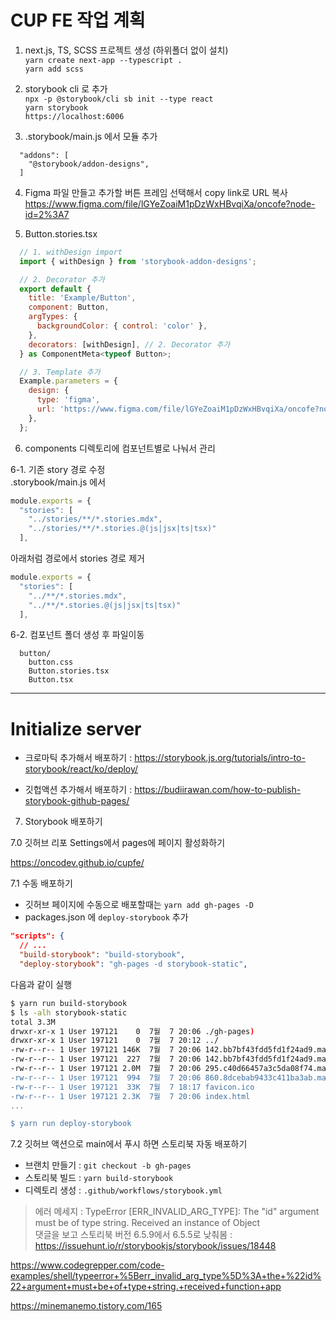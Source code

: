 # CUP FE 작업 계획

1. next.js, TS, SCSS 프로젝트 생성 (하위폴더 없이 설치)  
  `yarn create next-app --typescript .`  
  `yarn add scss`

2. storybook cli 로 추가  
  `npx -p @storybook/cli sb init --type react`  
  `yarn storybook`  
  `https://localhost:6006`

3. .storybook/main.js 에서 모듈 추가
```
  "addons": [
    "@storybook/addon-designs",
  ]
```

4. Figma 파일 만들고 추가할 버튼 프레임 선택해서 copy link로 URL 복사  
  https://www.figma.com/file/lGYeZoaiM1pDzWxHBvqiXa/oncofe?node-id=2%3A7

5. Button.stories.tsx
```js
  // 1. withDesign import
  import { withDesign } from 'storybook-addon-designs';

  // 2. Decorator 추가
  export default {
    title: 'Example/Button',
    component: Button,
    argTypes: {
      backgroundColor: { control: 'color' },
    },
    decorators: [withDesign], // 2. Decorator 추가
  } as ComponentMeta<typeof Button>;

  // 3. Template 추가
  Example.parameters = {
    design: {
      type: 'figma',
      url: 'https://www.figma.com/file/lGYeZoaiM1pDzWxHBvqiXa/oncofe?node-id=2%3A7',
    },
  };
```

6. components 디렉토리에 컴포넌트별로 나눠서 관리

6-1. 기존 story 경로 수정  
  .storybook/main.js 에서 

  ```js
  module.exports = {
    "stories": [
      "../stories/**/*.stories.mdx",
      "../stories/**/*.stories.@(js|jsx|ts|tsx)"
    ],
  ```

  아래처럼 경로에서 stories 경로 제거 

  ```js
  module.exports = {
    "stories": [
      "../**/*.stories.mdx",
      "../**/*.stories.@(js|jsx|ts|tsx)"
    ],
  ```

6-2. 컴포넌트 폴더 생성 후 파일이동
```
  button/
    button.css
    Button.stories.tsx
    Button.tsx
```

---

# Initialize server


- 크로마틱 추가해서 배포하기 : https://storybook.js.org/tutorials/intro-to-storybook/react/ko/deploy/

- 깃헙액션 추가해서 배포하기 : https://budiirawan.com/how-to-publish-storybook-github-pages/

7. Storybook 배포하기 

7.0 깃허브 리포 Settings에서 pages에 페이지 활성화하기

https://oncodev.github.io/cupfe/


7.1 수동 배포하기
- 깃허브 페이지에 수동으로 배포할때는 `yarn add gh-pages -D`
- packages.json 에 `deploy-storybook` 추가

```json
"scripts": {
  // ...
  "build-storybook": "build-storybook",
  "deploy-storybook": "gh-pages -d storybook-static",
```

다음과 같이 실행

```bash
$ yarn run build-storybook
$ ls -alh storybook-static
total 3.3M
drwxr-xr-x 1 User 197121    0  7월  7 20:06 ./gh-pages)
drwxr-xr-x 1 User 197121    0  7월  7 20:12 ../
-rw-r--r-- 1 User 197121 146K  7월  7 20:06 142.bb7bf43fdd5fd1f24ad9.manager.bundle.js
-rw-r--r-- 1 User 197121  227  7월  7 20:06 142.bb7bf43fdd5fd1f24ad9.manager.bundle.js.LICENSE.txt
-rw-r--r-- 1 User 197121 2.0M  7월  7 20:06 295.c40d66457a3c5da08f74.manager.bundle.js0.2".
-rw-r--r-- 1 User 197121  994  7월  7 20:06 860.8dcebab9433c411ba3ab.manager.bundle.js
-rw-r--r-- 1 User 197121  33K  7월  7 18:17 favicon.ico
-rw-r--r-- 1 User 197121 2.3K  7월  7 20:06 index.html
...

$ yarn run deploy-storybook
```

7.2 깃허브 액션으로 main에서 푸시 하면 스토리북 자동 배포하기

- 브랜치 만들기 : `git checkout -b gh-pages`
- 스토리북 빌드 : `yarn build-storybook`
- 디렉토리 생성 : `.github/workflows/storybook.yml`


> 에러 메세지 : TypeError [ERR_INVALID_ARG_TYPE]: The "id" argument must be of type string. Received an instance of Object  
> 댓글을 보고 스토리북 버전 6.5.9에서 6.5.5로 낮춰봄 : https://issuehunt.io/r/storybookjs/storybook/issues/18448

https://www.codegrepper.com/code-examples/shell/typeerror+%5Berr_invalid_arg_type%5D%3A+the+%22id%22+argument+must+be+of+type+string.+received+function+app

https://minemanemo.tistory.com/165

